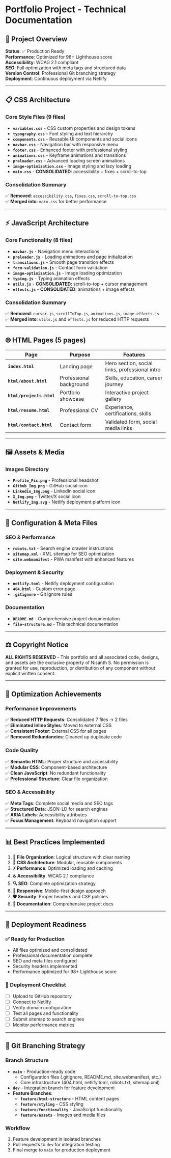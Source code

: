 # Portfolio Project - Technical Documentation

## 🎯 **Project Overview**

**Status**: ✅ Production Ready  
**Performance**: Optimized for 98+ Lighthouse score  
**Accessibility**: WCAG 2.1 compliant  
**SEO**: Full optimization with meta tags and structured data  
**Version Control**: Professional Git branching strategy  
**Deployment**: Continuous deployment via Netlify

---

## 📋 **CSS Architecture**

### **Core Style Files** (9 files)
- **`variables.css`** - CSS custom properties and design tokens
- **`typography.css`** - Font styling and text hierarchy
- **`components.css`** - Reusable UI components and social icons
- **`navbar.css`** - Navigation bar with responsive menu
- **`footer.css`** - Enhanced footer with professional styling
- **`animations.css`** - Keyframe animations and transitions
- **`preloader.css`** - Advanced loading screen animations
- **`image-optimization.css`** - Image styling and lazy loading
- **`main.css`** - **CONSOLIDATED**: accessibility + fixes + scroll-to-top

### **Consolidation Summary**
✅ **Removed**: `accessibility.css`, `fixes.css`, `scroll-to-top.css`  
✅ **Merged into**: `main.css` for better performance

---

## ⚡ **JavaScript Architecture**

### **Core Functionality** (8 files)
- **`navbar.js`** - Navigation menu interactions
- **`preloader.js`** - Loading animations and page initialization
- **`transitions.js`** - Smooth page transition effects
- **`form-validation.js`** - Contact form validation
- **`image-optimization.js`** - Image loading optimization
- **`typing.js`** - Typing animation effects
- **`utils.js`** - **CONSOLIDATED**: scroll-to-top + cursor management
- **`effects.js`** - **CONSOLIDATED**: animations + image effects

### **Consolidation Summary**
✅ **Removed**: `cursor.js`, `scrollToTop.js`, `animations.js`, `image-effects.js`  
✅ **Merged into**: `utils.js` and `effects.js` for reduced HTTP requests

---

## 🌐 **HTML Pages** (5 pages)

| Page | Purpose | Features |
|------|---------|----------|
| **`index.html`** | Landing page | Hero section, social links, professional intro |
| **`html/about.html`** | Professional background | Skills, education, career journey |
| **`html/projects.html`** | Portfolio showcase | Interactive project gallery |
| **`html/resume.html`** | Professional CV | Experience, certifications, skills |
| **`html/contact.html`** | Contact form | Validated form, social media links |

---

## 🖼️ **Assets & Media**

### **Images Directory**
- **`Profile_Pic.png`** - Professional headshot
- **`Github_Img.png`** - GitHub social icon
- **`Linkedin_Img.png`** - LinkedIn social icon
- **`X_Img.png`** - Twitter/X social icon
- **`Netlify_Img.svg`** - Netlify deployment platform icon

---

## 🔧 **Configuration & Meta Files**

### **SEO & Performance**
- **`robots.txt`** - Search engine crawler instructions
- **`sitemap.xml`** - XML sitemap for SEO optimization
- **`site.webmanifest`** - PWA manifest with enhanced features

### **Deployment & Security**
- **`netlify.toml`** - Netlify deployment configuration
- **`404.html`** - Custom error page
- **`.gitignore`** - Git ignore rules

### **Documentation**
- **`README.md`** - Comprehensive project documentation
- **`file-structure.md`** - This technical documentation

---

## ⚖️ **Copyright Notice**

**ALL RIGHTS RESERVED** - This portfolio and all associated code, designs, and assets are the exclusive property of Nisanth S. No permission is granted for use, reproduction, or distribution of any component without explicit written consent.

---

## 🚀 **Optimization Achievements**

### **Performance Improvements**
✅ **Reduced HTTP Requests**: Consolidated 7 files → 2 files  
✅ **Eliminated Inline Styles**: Moved to external CSS  
✅ **Consistent Footer**: External CSS for all pages  
✅ **Removed Redundancies**: Cleaned up duplicate code  

### **Code Quality**
✅ **Semantic HTML**: Proper structure and accessibility  
✅ **Modular CSS**: Component-based architecture  
✅ **Clean JavaScript**: No redundant functionality  
✅ **Professional Structure**: Clear file organization  

### **SEO & Accessibility**
✅ **Meta Tags**: Complete social media and SEO tags  
✅ **Structured Data**: JSON-LD for search engines  
✅ **ARIA Labels**: Accessibility attributes  
✅ **Focus Management**: Keyboard navigation support  

---

## 📊 **Best Practices Implemented**

1. **📁 File Organization**: Logical structure with clear naming
2. **🎨 CSS Architecture**: Modular, reusable components
3. **⚡ Performance**: Optimized loading and caching
4. **♿ Accessibility**: WCAG 2.1 compliance
5. **🔍 SEO**: Complete optimization strategy
6. **📱 Responsive**: Mobile-first design approach
7. **🛡️ Security**: Proper headers and CSP policies
8. **📖 Documentation**: Comprehensive project docs

---

## 🎯 **Deployment Readiness**

### **✅ Ready for Production**
- All files optimized and consolidated
- Professional documentation complete
- SEO and meta files configured
- Security headers implemented
- Performance optimized for 98+ Lighthouse score

### **🚀 Deployment Checklist**
- [ ] Upload to GitHub repository
- [ ] Connect to Netlify
- [ ] Verify domain configuration
- [ ] Test all pages and functionality
- [ ] Submit sitemap to search engines
- [ ] Monitor performance metrics

---

## 🔄 **Git Branching Strategy**

### **Branch Structure**
- **`main`** - Production-ready code
  - Configuration files (.gitignore, README.md, site.webmanifest, etc.)
  - Core infrastructure (404.html, netlify.toml, robots.txt, sitemap.xml)
- **`dev`** - Integration branch for feature development
- **Feature Branches**:
  - **`feature/html-structure`** - HTML content pages
  - **`feature/styling`** - CSS styling
  - **`feature/functionality`** - JavaScript functionality
  - **`feature/assets`** - Images and media files

### **Workflow**
1. Feature development in isolated branches
2. Pull requests to `dev` for integration testing
3. Final merge to `main` for production deployment


